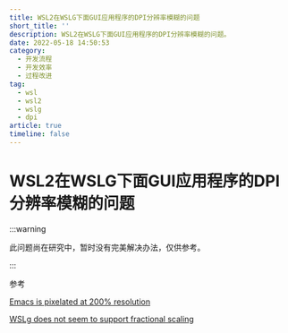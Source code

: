 ```yaml
---
title: WSL2在WSLG下面GUI应用程序的DPI分辨率模糊的问题
short_title: ''
description: WSL2在WSLG下面GUI应用程序的DPI分辨率模糊的问题。
date: 2022-05-18 14:50:53
category:
  - 开发流程
  - 开发效率
  - 过程改进
tag:
  - wsl
  - wsl2
  - wslg
  - dpi
article: true
timeline: false
---
```

# WSL2在WSLG下面GUI应用程序的DPI分辨率模糊的问题

:::warning

此问题尚在研究中，暂时没有完美解决办法，仅供参考。

:::

参考

[Emacs is pixelated at 200% resolution](https://github.com/microsoft/wslg/issues/190)

[WSLg does not seem to support fractional scaling](https://github.com/microsoft/wslg/issues/23)